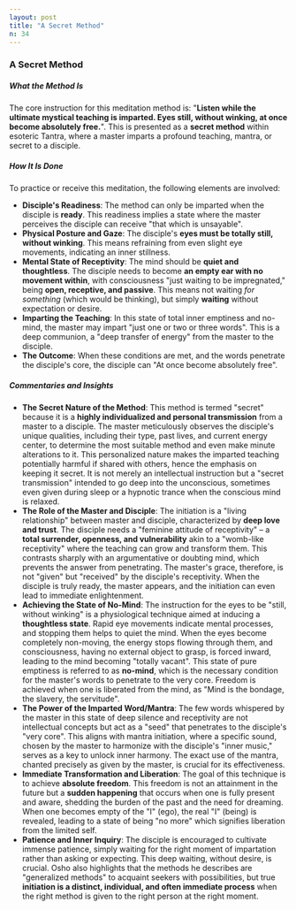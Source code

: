 ```yaml
---
layout: post
title: "A Secret Method"
n: 34
---
```

### A Secret Method

##### What the Method Is
The core instruction for this meditation method is: "**Listen while the ultimate mystical teaching is imparted. Eyes still, without winking, at once become absolutely free.**". This is presented as a **secret method** within esoteric Tantra, where a master imparts a profound teaching, mantra, or secret to a disciple.

##### How It Is Done
To practice or receive this meditation, the following elements are involved:
*   **Disciple's Readiness**: The method can only be imparted when the disciple is **ready**. This readiness implies a state where the master perceives the disciple can receive "that which is unsayable".
*   **Physical Posture and Gaze**: The disciple's **eyes must be totally still, without winking**. This means refraining from even slight eye movements, indicating an inner stillness.
*   **Mental State of Receptivity**: The mind should be **quiet and thoughtless**. The disciple needs to become **an empty ear with no movement within**, with consciousness "just waiting to be impregnated," being **open, receptive, and passive**. This means not waiting *for something* (which would be thinking), but simply **waiting** without expectation or desire.
*   **Imparting the Teaching**: In this state of total inner emptiness and no-mind, the master may impart "just one or two or three words". This is a deep communion, a "deep transfer of energy" from the master to the disciple.
*   **The Outcome**: When these conditions are met, and the words penetrate the disciple's core, the disciple can "At once become absolutely free".

##### Commentaries and Insights
*   **The Secret Nature of the Method**: This method is termed "secret" because it is a **highly individualized and personal transmission** from a master to a disciple. The master meticulously observes the disciple's unique qualities, including their type, past lives, and current energy center, to determine the most suitable method and even make minute alterations to it. This personalized nature makes the imparted teaching potentially harmful if shared with others, hence the emphasis on keeping it secret. It is not merely an intellectual instruction but a "secret transmission" intended to go deep into the unconscious, sometimes even given during sleep or a hypnotic trance when the conscious mind is relaxed.
*   **The Role of the Master and Disciple**: The initiation is a "living relationship" between master and disciple, characterized by **deep love and trust**. The disciple needs a "feminine attitude of receptivity" – a **total surrender, openness, and vulnerability** akin to a "womb-like receptivity" where the teaching can grow and transform them. This contrasts sharply with an argumentative or doubting mind, which prevents the answer from penetrating. The master's grace, therefore, is not "given" but "received" by the disciple's receptivity. When the disciple is truly ready, the master appears, and the initiation can even lead to immediate enlightenment.
*   **Achieving the State of No-Mind**: The instruction for the eyes to be "still, without winking" is a physiological technique aimed at inducing a **thoughtless state**. Rapid eye movements indicate mental processes, and stopping them helps to quiet the mind. When the eyes become completely non-moving, the energy stops flowing through them, and consciousness, having no external object to grasp, is forced inward, leading to the mind becoming "totally vacant". This state of pure emptiness is referred to as **no-mind**, which is the necessary condition for the master's words to penetrate to the very core. Freedom is achieved when one is liberated from the mind, as "Mind is the bondage, the slavery, the servitude".
*   **The Power of the Imparted Word/Mantra**: The few words whispered by the master in this state of deep silence and receptivity are not intellectual concepts but act as a "seed" that penetrates to the disciple's "very core". This aligns with mantra initiation, where a specific sound, chosen by the master to harmonize with the disciple's "inner music," serves as a key to unlock inner harmony. The exact use of the mantra, chanted precisely as given by the master, is crucial for its effectiveness.
*   **Immediate Transformation and Liberation**: The goal of this technique is to achieve **absolute freedom**. This freedom is not an attainment in the future but a **sudden happening** that occurs when one is fully present and aware, shedding the burden of the past and the need for dreaming. When one becomes empty of the "I" (ego), the real "I" (being) is revealed, leading to a state of being "no more" which signifies liberation from the limited self.
*   **Patience and Inner Inquiry**: The disciple is encouraged to cultivate immense patience, simply waiting for the right moment of impartation rather than asking or expecting. This deep waiting, without desire, is crucial. Osho also highlights that the methods he describes are "generalized methods" to acquaint seekers with possibilities, but true **initiation is a distinct, individual, and often immediate process** when the right method is given to the right person at the right moment.